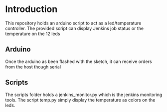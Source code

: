 # Introduction

This repository holds an arduino script to act as a led/temperature controller.
The provided script can display Jenkins job status or the temperature on the 12 leds

## Arduino

Once the arduino as been flashed with the sketch, it can receive orders from the host though serial 

## Scripts

The scripts folder holds a jenkins_monitor.py which is the jenkins monitoring tools.
The script temp.py simply display the temperature as colors on the leds.
